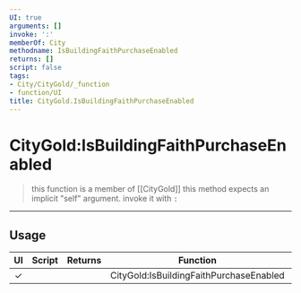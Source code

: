 ```yaml
---
UI: true
arguments: []
invoke: ':'
memberOf: City
methodname: IsBuildingFaithPurchaseEnabled
returns: []
script: false
tags:
- City/CityGold/_function
- function/UI
title: CityGold.IsBuildingFaithPurchaseEnabled
---
```

# CityGold:IsBuildingFaithPurchaseEnabled
> this function is a member of [[CityGold]]
> this method expects an implicit "self" argument. invoke it with `:`
-----
## Usage
|  UI | Script | Returns | Function | Arguments |
|:---:|:------:|-------:|:--------:|:---------|
|✓| ||CityGold:IsBuildingFaithPurchaseEnabled||
